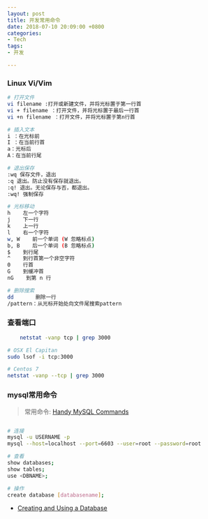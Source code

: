 ```yaml
---
layout: post
title: 开发常用命令
date: 2018-07-10 20:09:00 +0800
categories:
- Tech
tags:
- 开发

---
```



### Linux Vi/Vim

``` bash
# 打开文件
vi filename :打开或新建文件，并将光标置于第一行首 
vi + filename ：打开文件，并将光标置于最后一行首 
vi +n filename ：打开文件，并将光标置于第n行首

# 插入文本
i ：在光标前 
I ：在当前行首 
a：光标后 
A：在当前行尾 

# 退出保存
:wq 保存文件，退出
:q 退出。防止没有保存就退出。
:q! 退出。无论保存与否，都退出。
:wq! 强制保存

# 光标移动
h    左一个字符
j    下一行
k    上一行
l    右一个字符
w, W    前一个单词 (W 忽略标点)
b, B    后一个单词 (B 忽略标点)
$    到行尾
^    到行首第一个非空字符
0    行首
G    到缓冲首
nG    到第 n 行

# 删除搜索
dd       删除一行
/pattern：从光标开始处向文件尾搜索pattern 

```

### 查看端口

``` bash
	netstat -vanp tcp | grep 3000

# OSX El Capitan
sudo lsof -i tcp:3000

# Centos 7
netstat -vanp --tcp | grep 3000
```


### mysql常用命令

> 常用命令: [Handy MySQL Commands](http://g2pc1.bu.edu/~qzpeng/manual/MySQL%20Commands.htm)

``` bash

# 连接
mysql -u USERNAME -p
mysql --host=localhost --port=6603 --user=root --password=root

# 查看
show databases;
show tables;
use <DBNAME>;

# 操作
create database [databasename];


```

- [Creating and Using a Database](https://dev.mysql.com/doc/refman/5.5/en/database-use.html)
